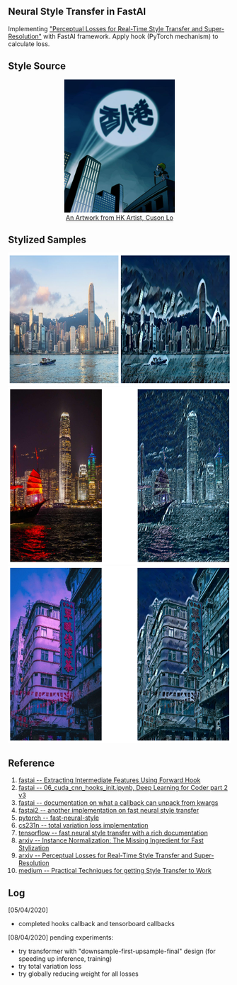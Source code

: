 ## Neural Style Transfer in FastAI
Implementing ["Perceptual Losses for Real-Time Style Transfer and Super-Resolution"](https://arxiv.org/pdf/1603.08155.pdf) with FastAI framework. Apply hook (PyTorch mechanism) to calculate loss.

## Style Source
<div align='center'>

<img src = 'style/cuson_arts.jpg' height="300px">

<figcaption>
<div align='center'>
<a href="https://www.facebook.com/Cuson.LoChiKong/photos/t.657699147/2269082743183734/?type=3&theater">An Artwork from HK Artist, Cuson Lo
</a>
</div>
</figcaption>

</div>

## Stylized Samples     
<div align = 'center'>

<img src = 'asset/result1_v1.png' height = '300px'>
<img src = 'asset/result2_v1.png' height = '400px'>
<img src = 'asset/result3_v1.png' height = '400px'>

</div>

## Reference
1. [fastai -- Extracting Intermediate Features Using Forward Hook](https://github.com/TheShadow29/FAI-notes/blob/master/notebooks/Using-Forward-Hook-To-Save-Features.ipynb)
2. [fastai -- 06_cuda_cnn_hooks_init.ipynb, Deep Learning for Coder part 2 v3](https://github.com/fastai/course-v3/blob/master/nbs/dl2/06_cuda_cnn_hooks_init.ipynb)
3. [fastai -- documentation on what a callback can unpack from kwargs](https://docs.fast.ai/callback.html)
4. [fastai2 -- another implementation on fast neural style transfer](https://github.com/lgvaz/projects/blob/master/vision/style/coco.ipynb)
5. [pytorch -- fast-neural-style](https://github.com/pytorch/examples/tree/master/fast_neural_style)
6. [cs231n -- total variation loss implementation](https://github.com/chongyangma/cs231n/blob/master/assignments/assignment3/style_transfer_pytorch.py)
7. [tensorflow -- fast neural style transfer with a rich documentation](https://github.com/lengstrom/fast-style-transfer)
8. [arxiv -- Instance Normalization: The Missing Ingredient for Fast Stylization](https://arxiv.org/abs/1607.08022)
9. [arxiv -- Perceptual Losses for Real-Time Style Transfer and Super-Resolution](https://arxiv.org/abs/1603.08155)
10. [medium -- Practical Techniques for getting Style Transfer to Work](https://towardsdatascience.com/practical-techniques-for-getting-style-transfer-to-work-19884a0d69eb)

## Log
[05/04/2020]
- completed hooks callback and tensorboard callbacks

[08/04/2020]
pending experiments:
- try transformer with "downsample-first-upsample-final" design (for speeding up inference, training)
- try total variation loss
- try globally reducing weight for all losses